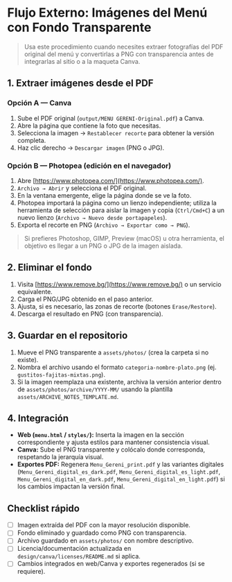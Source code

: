 # Flujo Externo: Imágenes del Menú con Fondo Transparente

> Usa este procedimiento cuando necesites extraer fotografías del PDF original del menú y convertirlas a PNG con transparencia antes de integrarlas al sitio o a la maqueta Canva.

## 1. Extraer imágenes desde el PDF

### Opción A — Canva
1. Sube el PDF original (`output/MENU GERENI-Original.pdf`) a Canva.
2. Abre la página que contiene la foto que necesitas.
3. Selecciona la imagen → `Restablecer recorte` para obtener la versión completa.
4. Haz clic derecho → `Descargar imagen` (PNG o JPG).

### Opción B — Photopea (edición en el navegador)
1. Abre [https://www.photopea.com/](https://www.photopea.com/).
2. `Archivo → Abrir` y selecciona el PDF original.
3. En la ventana emergente, elige la página donde se ve la foto.
4. Photopea importará la página como un lienzo independiente; utiliza la herramienta de selección para aislar la imagen y copia (`Ctrl/Cmd+C`) a un nuevo lienzo (`Archivo → Nuevo desde portapapeles`).
5. Exporta el recorte en PNG (`Archivo → Exportar como → PNG`).

> Si prefieres Photoshop, GIMP, Preview (macOS) u otra herramienta, el objetivo es llegar a un PNG o JPG de la imagen aislada.

## 2. Eliminar el fondo
1. Visita [https://www.remove.bg/](https://www.remove.bg/) o un servicio equivalente.
2. Carga el PNG/JPG obtenido en el paso anterior.
3. Ajusta, si es necesario, las zonas de recorte (botones `Erase/Restore`).
4. Descarga el resultado en PNG (con transparencia).

## 3. Guardar en el repositorio
1. Mueve el PNG transparente a `assets/photos/` (crea la carpeta si no existe).
2. Nombra el archivo usando el formato `categoria-nombre-plato.png` (ej. `gustitos-fajitas-mixtas.png`).
3. Si la imagen reemplaza una existente, archiva la versión anterior dentro de `assets/photos/archive/YYYY-MM/` usando la plantilla `assets/ARCHIVE_NOTES_TEMPLATE.md`.

## 4. Integración
- **Web (`menu.html` / `styles/`):** Inserta la imagen en la sección correspondiente y ajusta estilos para mantener consistencia visual.
- **Canva:** Sube el PNG transparente y colócalo donde corresponda, respetando la jerarquía visual.
- **Exportes PDF:** Regenera `Menu_Gereni_print.pdf` y las variantes digitales (`Menu_Gereni_digital_es_dark.pdf`, `Menu_Gereni_digital_es_light.pdf`, `Menu_Gereni_digital_en_dark.pdf`, `Menu_Gereni_digital_en_light.pdf`) si los cambios impactan la versión final.

## Checklist rápido
- [ ] Imagen extraída del PDF con la mayor resolución disponible.
- [ ] Fondo eliminado y guardado como PNG con transparencia.
- [ ] Archivo guardado en `assets/photos/` con nombre descriptivo.
- [ ] Licencia/documentación actualizada en `design/canva/licenses/README.md` si aplica.
- [ ] Cambios integrados en web/Canva y exportes regenerados (si se requiere).
